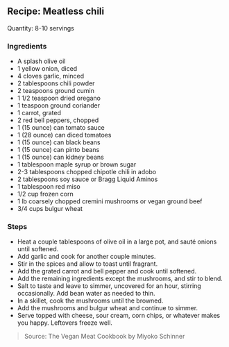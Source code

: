 ## Recipe: Meatless chili
Quantity: 8-10 servings  

### Ingredients
 - A splash olive oil
 - 1 yellow onion, diced
 - 4 cloves garlic, minced
 - 2 tablespoons chili powder
 - 2 teaspoons ground cumin
 - 1 1/2 teaspoon dried oregano
 - 1 teaspoon ground coriander
 - 1 carrot, grated
 - 2 red bell peppers, chopped
 - 1 (15 ounce) can tomato sauce
 - 1 (28 ounce) can diced tomatoes
 - 1 (15 ounce) can black beans
 - 1 (15 ounce) can pinto beans
 - 1 (15 ounce) can kidney beans
 - 1 tablespoon maple syrup or brown sugar
 - 2-3 tablespoons chopped chipotle chili in adobo
 - 2 tablespoons soy sauce or Bragg Liquid Aminos
 - 1 tablespoon red miso
 - 1/2 cup frozen corn
 - 1 lb coarsely chopped cremini mushrooms or vegan ground beef
 - 3/4 cups bulgur wheat

### Steps
 - Heat a couple tablespoons of olive oil in a large pot, and sauté onions until softened.
 - Add garlic and cook for another couple minutes.
 - Stir in the spices and allow to toast until fragrant.
 - Add the grated carrot and bell pepper and cook until softened.
 - Add the remaining ingredients except the mushrooms, and stir to blend.
 - Salt to taste and leave to simmer, uncovered for an hour, stirring occasionally. Add bean water as needed to thin.
 - In a skillet, cook the mushrooms until the browned.
 - Add the mushrooms and bulgur wheat and continue to simmer.
 - Serve topped with cheese, sour cream, corn chips, or whatever makes you happy. Leftovers freeze well.

> Source: The Vegan Meat Cookbook by Miyoko Schinner